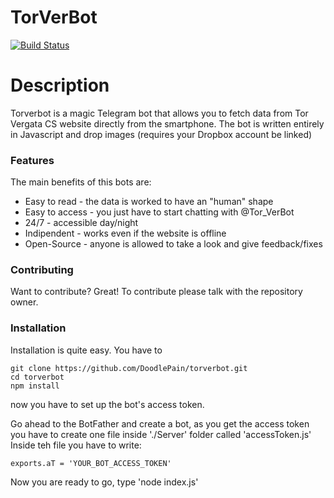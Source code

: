 # TorVerBot

[![Build Status](https://travis-ci.org/joemccann/dillinger.svg?branch=master)](https://travis-ci.org/doodlepain/torverbot)
# Description
Torverbot is a magic Telegram bot that allows you to fetch data from Tor Vergata CS website directly from the smartphone.
The bot is written entirely in Javascript
 and drop images (requires your Dropbox account be linked)

### Features

The main benefits of this bots are:
* Easy to read - the data is worked to have an "human" shape
* Easy to access - you just have to start chatting with @Tor_VerBot
* 24/7 - accessible day/night
* Indipendent - works even if the website is offline
* Open-Source - anyone is allowed to take a look and give feedback/fixes

### Contributing

Want to contribute? Great!
To contribute please talk with the repository owner.

### Installation

Installation is quite easy.
You have to 
```
git clone https://github.com/DoodlePain/torverbot.git
cd torverbot
npm install
````
now you have to set up the bot's access token.

Go ahead to the BotFather and create a bot, as you get the access token you have to
create one file inside './Server' folder called 'accessToken.js'
Inside teh file you have to write:
```
exports.aT = 'YOUR_BOT_ACCESS_TOKEN'
```

Now you are ready to go, type 'node index.js'


